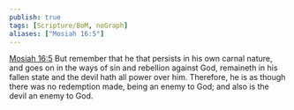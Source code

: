 ```yaml
---
publish: true
tags: [Scripture/BoM, noGraph]
aliases: ["Mosiah 16:5"]
---
```

[Mosiah 16:5](https://churchofjesuschrist.org/study/scriptures/bofm/mosiah/16?lang=eng&id=p5#p5) But remember that he that persists in his own carnal nature, and goes on in the ways of sin and rebellion against God, remaineth in his fallen state and the devil hath all power over him. Therefore, he is as though there was no redemption made, being an enemy to God; and also is the devil an enemy to God.
